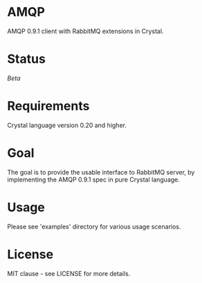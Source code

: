 # AMQP

AMQP 0.9.1 client with RabbitMQ extensions in Crystal.

# Status

*Beta*

# Requirements

Crystal language version 0.20 and higher.

# Goal

The goal is to provide the usable interface to RabbitMQ server, by implementing
the AMQP 0.9.1 spec in pure Crystal language.

# Usage

Please see 'examples' directory for various usage scenarios.

# License

MIT clause - see LICENSE for more details.


